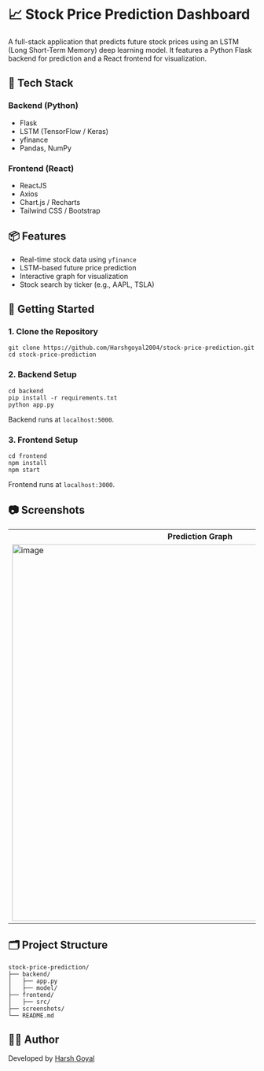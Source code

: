   <h1>📈 Stock Price Prediction Dashboard</h1>
  <p>
    A full-stack application that predicts future stock prices using an LSTM (Long Short-Term Memory) deep learning model. It features a Python Flask backend for prediction and a React frontend for visualization.
  </p>

  <h2>🔧 Tech Stack</h2>
  <h3>Backend (Python)</h3>
  <ul>
    <li>Flask</li>
    <li>LSTM (TensorFlow / Keras)</li>
    <li>yfinance</li>
    <li>Pandas, NumPy</li>
  </ul>

  <h3>Frontend (React)</h3>
  <ul>
    <li>ReactJS</li>
    <li>Axios</li>
    <li>Chart.js / Recharts</li>
    <li>Tailwind CSS / Bootstrap</li>
  </ul>

  <h2>📦 Features</h2>
  <ul>
    <li>Real-time stock data using <code>yfinance</code></li>
    <li>LSTM-based future price prediction</li>
    <li>Interactive graph for visualization</li>
    <li>Stock search by ticker (e.g., AAPL, TSLA)</li>
  </ul>

  <h2>🚀 Getting Started</h2>
  <h3>1. Clone the Repository</h3>
  <pre><code>git clone https://github.com/Harshgoyal2004/stock-price-prediction.git
cd stock-price-prediction</code></pre>

  <h3>2. Backend Setup</h3>
  <pre><code>cd backend
pip install -r requirements.txt
python app.py</code></pre>
  <p>Backend runs at <code>localhost:5000</code>.</p>

  <h3>3. Frontend Setup</h3>
  <pre><code>cd frontend
npm install
npm start</code></pre>
  <p>Frontend runs at <code>localhost:3000</code>.</p>

  <h2>📷 Screenshots</h2>
  <table>
    <tr>
      <th>Prediction Graph</th>
    </tr>
    <tr>
      <td><img width="765" alt="image" src="https://github.com/user-attachments/assets/b2eb08d0-191c-4616-852e-148c7dfafec7" /></td>
    </tr>
  </table>

  <h2>🗂️ Project Structure</h2>
  <pre><code>stock-price-prediction/
├── backend/
│   ├── app.py
│   ├── model/
├── frontend/
│   ├── src/
├── screenshots/
└── README.md</code></pre>

  <h2>🙋‍♀️ Author</h2>
  <p>Developed by <a href="https://github.com/Harshgoyal2004">Harsh Goyal</a></p>
